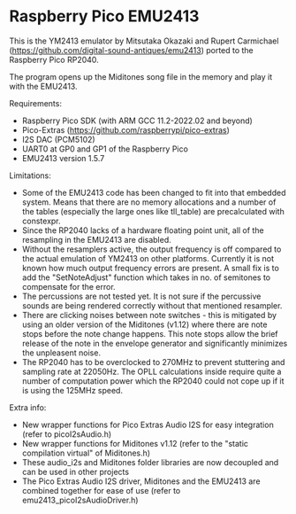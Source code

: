 # Raspberry Pico EMU2413

This is the YM2413 emulator by Mitsutaka Okazaki and Rupert Carmichael (https://github.com/digital-sound-antiques/emu2413) ported to the Raspberry Pico RP2040.

The program opens up the Miditones song file in the memory and play it with the EMU2413. 

Requirements:
- Raspberry Pico SDK (with ARM GCC 11.2-2022.02 and beyond)
- Pico-Extras (https://github.com/raspberrypi/pico-extras)
- I2S DAC (PCM5102)
- UART0 at GP0 and GP1 of the Raspberry Pico
- EMU2413 version 1.5.7

Limitations:
- Some of the EMU2413 code has been changed to fit into that embedded system. Means that there are no memory allocations and a number of the tables (especially the large ones like tll_table) are precalculated with constexpr.
- Since the RP2040 lacks of a hardware floating point unit, all of the resampling in the EMU2413 are disabled.
- Without the resamplers active, the output frequency is off compared to the actual emulation of YM2413 on other platforms. Currently it is not known how much output frequency errors are present. A small fix is to add the "SetNoteAdjust" function which takes in no. of semitones to compensate for the error.
- The percussions are not tested yet. It is not sure if the percussive sounds are being rendered correctly without that mentioned resampler.
- There are clicking noises between note switches - this is mitigated by using an older version of the Miditones (v1.12) where there are note stops before the note change happens. This note stops allow the brief release of the note in the envelope generator and significantly minimizes the unpleasent noise.
- The RP2040 has to be overclocked to 270MHz to prevent stuttering and sampling rate at 22050Hz. The OPLL calculations inside require quite a number of computation power which the RP2040 could not cope up if it is using the 125MHz speed.

Extra info:
- New wrapper functions for Pico Extras Audio I2S for easy integration (refer to picoI2sAudio.h)
- New wrapper functions for Miditones v1.12 (refer to the "static compilation virtual" of Miditones.h)
- These audio_i2s and Miditones folder libraries are now decoupled and can be used in other projects
- The Pico Extras Audio I2S driver, Miditones and the EMU2413 are combined together for ease of use (refer to emu2413_picoI2sAudioDriver.h)
